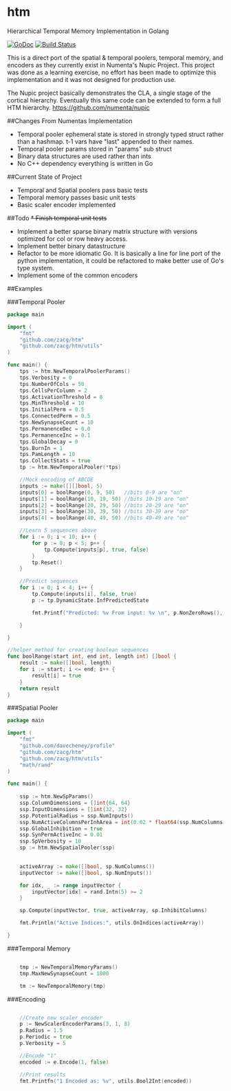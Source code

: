 htm
===

Hierarchical Temporal Memory Implementation in Golang

[![GoDoc](https://godoc.org/github.com/zacg/htm?status.png)](https://godoc.org/github.com/zacg/htm)
[![Build Status](https://travis-ci.org/zacg/htm.svg?branch=master)](https://travis-ci.org/zacg/htm)

This is a direct port of the spatial & temporal poolers, temporal memory, and encoders as they currently exist in Numenta's Nupic Project. This project was done as a learning exercise, no effort has been made to optimize this implementation and it was not designed for production use.

The Nupic project basically demonstrates the CLA, a single stage of the cortical hierarchy. Eventually this same code can be extended to form a full HTM hierarchy. https://github.com/numenta/nupic

##Changes From Numentas Implementation
 * Temporal pooler ephemeral state is stored in strongly typed struct rather than a hashmap. t-1 vars have "last" appended to their names.
 * Temporal pooler params stored in "params" sub struct
 * Binary data structures are used rather than ints
 * No C++ dependency everything is written in Go

##Current State of Project
 * Temporal and Spatial poolers pass basic tests
 * Temporal memory passes basic unit tests
 * Basic scaler encoder implemented

##Todo
 ~~* Finish temporal unit tests~~
 * Implement a better sparse binary matrix structure with versions optimized for col or row heavy access.
 * Implement better binary datastructure
 * Refactor to be more idiomatic Go. It is basically a line for line port of the python implementation, it could be refactored to make better use of Go's type system.
 * Implement some of the common encoders

##Examples

###Temporal Pooler
```go
package main

import (
	"fmt"
	"github.com/zacg/htm"
	"github.com/zacg/htm/utils"
)

func main() {
	tps := htm.NewTemporalPoolerParams()
	tps.Verbosity = 0
	tps.NumberOfCols = 50
	tps.CellsPerColumn = 2
	tps.ActivationThreshold = 8
	tps.MinThreshold = 10
	tps.InitialPerm = 0.5
	tps.ConnectedPerm = 0.5
	tps.NewSynapseCount = 10
	tps.PermanenceDec = 0.0
	tps.PermanenceInc = 0.1
	tps.GlobalDecay = 0
	tps.BurnIn = 1
	tps.PamLength = 10
	tps.CollectStats = true
	tp := htm.NewTemporalPooler(*tps)

	//Mock encoding of ABCDE
	inputs := make([][]bool, 5)
	inputs[0] = boolRange(0, 9, 50)   //bits 0-9 are "on"
	inputs[1] = boolRange(10, 19, 50) //bits 10-19 are "on"
	inputs[2] = boolRange(20, 29, 50) //bits 20-29 are "on"
	inputs[3] = boolRange(30, 39, 50) //bits 30-39 are "on"
	inputs[4] = boolRange(40, 49, 50) //bits 40-49 are "on"

	//Learn 5 sequences above
	for i := 0; i < 10; i++ {
		for p := 0; p < 5; p++ {
			tp.Compute(inputs[p], true, false)
		}
		tp.Reset()
	}

	//Predict sequences
	for i := 0; i < 4; i++ {
		tp.Compute(inputs[i], false, true)
		p := tp.DynamicState.InfPredictedState

		fmt.Printf("Predicted: %v From input: %v \n", p.NonZeroRows(), utils.OnIndices(inputs[i]))

	}

}

//helper method for creating boolean sequences
func boolRange(start int, end int, length int) []bool {
	result := make([]bool, length)
	for i := start; i <= end; i++ {
		result[i] = true
	}
	return result
}


```

###Spatial Pooler
```go
package main

import (
	"fmt"
	"github.com/davecheney/profile"
	"github.com/zacg/htm"
	"github.com/zacg/htm/utils"
	"math/rand"
)

func main() {
	
	ssp := htm.NewSpParams()
	ssp.ColumnDimensions = []int{64, 64}
	ssp.InputDimensions = []int{32, 32}
	ssp.PotentialRadius = ssp.NumInputs()
	ssp.NumActiveColumnsPerInhArea = int(0.02 * float64(ssp.NumColumns()))
	ssp.GlobalInhibition = true
	ssp.SynPermActiveInc = 0.01
	ssp.SpVerbosity = 10
	sp := htm.NewSpatialPooler(ssp)
	

	activeArray := make([]bool, sp.NumColumns())
	inputVector := make([]bool, sp.NumInputs())

	for idx, _ := range inputVector {
		inputVector[idx] = rand.Intn(5) >= 2
	}

	sp.Compute(inputVector, true, activeArray, sp.InhibitColumns)

	fmt.Println("Active Indices:", utils.OnIndices(activeArray))

}

```

###Temporal Memory
```go

	tmp := NewTemporalMemoryParams()
	tmp.MaxNewSynapseCount = 1000

	tm := NewTemporalMemory(tmp)

```

###Encoding
```go

	//Create new scaler encoder
	p := NewScalerEncoderParams(3, 1, 8)
	p.Radius = 1.5
	p.Periodic = true
	p.Verbosity = 5

	//Encode "1"
	encoded := e.Encode(1, false)

	//Print results
	fmt.Printfn("1 Encoded as: %v", utils.Bool2Int(encoded))

```